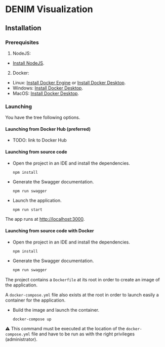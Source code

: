 # DENIM Visualization

## Installation

### Prerequisites

1. NodeJS:

- [Install NodeJS](https://nodejs.org/fr/download).

2. Docker:

- Linux: [Install Docker Engine](https://docs.docker.com/engine/install/)
  or [Install Docker Desktop](https://docs.docker.com/desktop/setup/install/linux/).
- Windows: [Install Docker Desktop](https://docs.docker.com/desktop/setup/install/windows-install/).
- MacOS: [Install Docker Desktop](https://docs.docker.com/desktop/setup/install/mac-install/).

### Launching

You have the tree following options.

#### Launching from Docker Hub (preferred)

- TODO: link to Docker Hub

#### Launching from source code

- Open the project in an IDE and install the dependencies.

  ```shell
  npm install
  ```

- Generate the Swagger documentation.

  ```bash
  npm run swagger
  ```

- Launch the application.
  ```shell
  npm run start
  ```

The app runs at [http://localhost:3000](http://localhost:3000).

#### Launching from source code with Docker

- Open the project in an IDE and install the dependencies.

  ```shell
  npm install
  ```

- Generate the Swagger documentation.
  ```bash
  npm run swagger
  ```

The project contains a `Dockerfile` at its root in order to create an image of the application.

A `docker-compose.yml` file also exists at the root in order to launch easily a container for the application.

- Build the image and launch the container.

  ```bash
  docker-compose up
  ```

⚠️ This command must be executed at the location of the `docker-compose.yml` file and have to be run as with the
right privileges (administrator).
